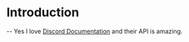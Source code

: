 # Introduction

-- Yes I love [Discord Documentation](https://discord.com/developers/docs) and their API is amazing.